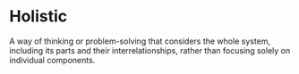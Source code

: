 # Holistic

A way of thinking or problem-solving that considers the whole system, including its parts and their interrelationships, rather than focusing solely on individual components.